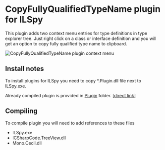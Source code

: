 # CopyFullyQualifiedTypeName plugin for ILSpy

This plugin adds two context menu entries for type definitions in type explorer tree. Just right click on a class or interface definition and you will get an option to copy fully qualified type name to clipboard.

![CopyFullyQualifiedTypeName plugin context menu][3]

## Install notes

To install plugins for ILSpy you need to copy *.Plugin.dll file next to ILSpy.exe.

Already compiled plugin is provided in [Plugin][1] folder. [[direct link]][2]

## Compiling

To compile plugin you will need to add references to these files

 - ILSpy.exe
 - ICSharpCode.TreeView.dll
 - Mono.Cecil.dll

  [1]: ILSpy.CopyFullyQualifiedTypeName.Plugin/tree/master/Plugin
  [2]: ILSpy.CopyFullyQualifiedTypeName.Plugin/raw/master/Plugin/ILSpy.CopyFullyQualifiedTypeName.Plugin.dll
  [3]: ILSpy.CopyFullyQualifiedTypeName.Plugin/readme/context_menu.png.png